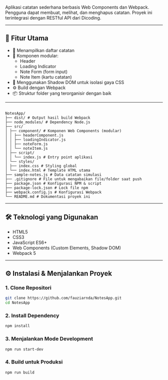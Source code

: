 Aplikasi catatan sederhana berbasis Web Components dan Webpack. Pengguna dapat membuat, melihat, dan menghapus catatan. Proyek ini terintegrasi dengan RESTful API dari Dicoding.

---
## 🚀 Fitur Utama

- 📄 Menampilkan daftar catatan
- 🔧 Komponen modular:
    - Header
    - Loading Indicator
    - Note Form (form input)
    - Note Item (kartu catatan)
- 🎨 Menggunakan Shadow DOM untuk isolasi gaya CSS
- ⚙️ Build dengan Webpack
- 📦 Struktur folder yang terorganisir dengan baik
---

```## 📁 Struktur Folder

NotesApp/
├── dist/ # Output hasil build Webpack
├── node_modules/ # Dependency Node.js
├── src/
│ ├── component/ # Komponen Web Components (modular)
│ │ ├── headerComponent.js
│ │ ├── loadingIndicator.js
│ │ ├── noteForm.js
│ │ └── noteItem.js
│ ├── script/
│ │ └── index.js # Entry point aplikasi
│ └── styles/
│ ├── index.css # Styling global
│ └── index.html # Template HTML utama
├── sample-notes.js # Data catatan simulasi
├── .gitignore # File untuk mengabaikan file/folder saat push
├── package.json # Konfigurasi NPM & script
├── package-lock.json # Lock file npm
├── webpack.config.js # Konfigurasi Webpack
└── README.md # Dokumentasi proyek ini
```

---

## 🛠️ Teknologi yang Digunakan

- HTML5
- CSS3
- JavaScript ES6+
- Web Components (Custom Elements, Shadow DOM)
- Webpack 5

---

## ⚙️ Instalasi & Menjalankan Proyek

### 1. Clone Repositori

```bash
git clone https://github.com/fauziarnda/NotesApp.git
cd NotesApp
```

### 2. Install Dependency

```bash
npm install

```

### 3. Menjalankan Mode Development

```bash
npm run start-dev
```

### 4. Build untuk Produksi

```bash
npm run build
```
